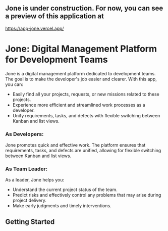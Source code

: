 ## Jone is under construction. For now, you can see a preview of this application at
https://app-jone.vercel.app/

# Jone: Digital Management Platform for Development Teams

Jone is a digital management platform dedicated to development teams. The goal is to make the developer's job easier and clearer. With this app, you can:

- Easily find all your projects, requests, or new missions related to these projects.
- Experience more efficient and streamlined work processes as a developer.
- Unify requirements, tasks, and defects with flexible switching between Kanban and list views.

### As Developers:

Jone promotes quick and effective work. The platform ensures that requirements, tasks, and defects are unified, allowing for flexible switching between Kanban and list views.

### As Team Leader:

As a leader, Jone helps you:

- Understand the current project status of the team.
- Predict risks and effectively control any problems that may arise during project delivery.
- Make early judgments and timely interventions.

## Getting Started


